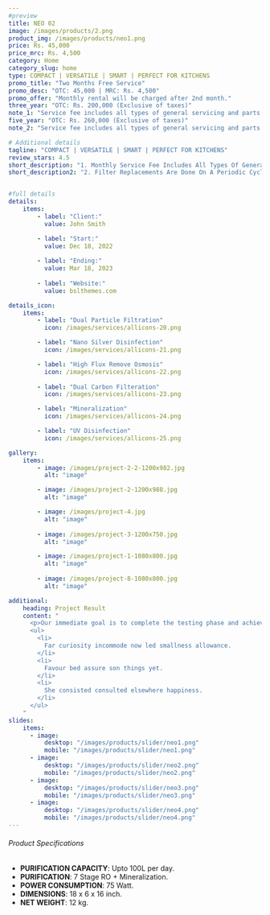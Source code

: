 ```yaml
---
#preview
title: NEO 02
image: /images/products/2.png
product_img: /images/products/neo1.png
price: Rs. 45,000
price_mrc: Rs. 4,500
category: Home
category_slug: home
type: COMPACT | VERSATILE | SMART | PERFECT FOR KITCHENS
promo_title: "Two Months Free Service"
promo_desc: "OTC: 45,000 | MRC: Rs. 4,500"
promo_offer: "Monthly rental will be charged after 2nd month."
three_year: "OTC: Rs. 200,000 (Exclusive of taxes)"
note_1: "Service fee includes all types of general servicing and parts replacement for up to 3 years, after that monthly service fees are PKR 4,500 inclusive of taxes. Filter replacements are done based on real time health status as per our service protocols"
five_year: "OTC: Rs. 260,000 (Exclusive of taxes)"
note_2: "Service fee includes all types of general servicing and parts replacement for up to 5 years, after that monthly service fees are PKR 5,000 inclusive of taxes. Filter replacements are done based on real time health status as per our service protocols"

# Additional details
tagline: "COMPACT | VERSATILE | SMART | PERFECT FOR KITCHENS"
review_stars: 4.5
short_description: "1. Monthly Service Fee Includes All Types Of General Servicing And Parts Replacement."
short_description2: "2. Filter Replacements Are Done On A Periodic Cycle Of 90 Days or 3000 Liters Which Ever Comes First."


#full details
details:
    items:
        - label: "Client:"
          value: John Smith

        - label: "Start:"
          value: Dec 18, 2022
        
        - label: "Ending:"
          value: Mar 18, 2023
        
        - label: "Website:"
          value: bslthemes.com

details_icon:
    items:
        - label: "Dual Particle Filtration"
          icon: /images/services/allicons-20.png

        - label: "Nano Silver Disinfection"
          icon: /images/services/allicons-21.png

        - label: "High Flux Remove Osmosis"
          icon: /images/services/allicons-22.png
        
        - label: "Dual Carbon Filteration"
          icon: /images/services/allicons-23.png

        - label: "Mineralization"
          icon: /images/services/allicons-24.png

        - label: "UV Disinfection"
          icon: /images/services/allicons-25.png

gallery: 
    items:
        - image: /images/project-2-2-1200x982.jpg
          alt: "image"

        - image: /images/project-2-1200x988.jpg
          alt: "image"

        - image: /images/project-4.jpg
          alt: "image"
        
        - image: /images/project-3-1200x750.jpg
          alt: "image"

        - image: /images/project-1-1080x800.jpg
          alt: "image"
        
        - image: /images/project-8-1080x800.jpg
          alt: "image"

additional:
    heading: Project Result
    content: "
      <p>Our immediate goal is to complete the testing phase and achieve the certification, which will allow us to bring our product to market by the end of the year. We are actively engaging with waste to energy operators, concrete manufacturers, and the wider construction industry.</p>
      <ul>
        <li>
          Far curiosity incommode now led smallness allowance.
        </li>
        <li>
          Favour bed assure son things yet.
        </li>
        <li>
          She consisted consulted elsewhere happiness.
        </li>
      </ul>
    "
slides:
    items:
      - image:
          desktop: "/images/products/slider/neo1.png"
          mobile: "/images/products/slider/neo1.png"
      - image:
          desktop: "/images/products/slider/neo2.png"
          mobile: "/images/products/slider/neo2.png"
      - image:
          desktop: "/images/products/slider/neo3.png"
          mobile: "/images/products/slider/neo3.png"
      - image:
          desktop: "/images/products/slider/neo4.png"
          mobile: "/images/products/slider/neo4.png"
---
```



###### Product Specifications
- **PURIFICATION CAPACITY**: Upto 100L per day.
- **PURIFICATION**: 7 Stage RO + Mineralization.
- **POWER CONSUMPTION**: 75 Watt.
- **DIMENSIONS**: 18 x 6 x 16 inch.
- **NET WEIGHT**: 12 kg.